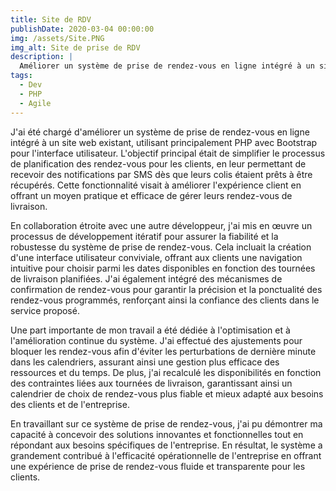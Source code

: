 ```yaml
---
title: Site de RDV
publishDate: 2020-03-04 00:00:00
img: /assets/Site.PNG
img_alt: Site de prise de RDV
description: |
  Améliorer un système de prise de rendez-vous en ligne intégré à un site web existant.
tags:
  - Dev
  - PHP
  - Agile
---
```


J'ai été chargé d'améliorer un système de prise de rendez-vous en ligne intégré à un site web existant, utilisant principalement PHP avec Bootstrap pour l'interface utilisateur. L'objectif principal était de simplifier le processus de planification des rendez-vous pour les clients, en leur permettant de recevoir des notifications par SMS dès que leurs colis étaient prêts à être récupérés. Cette fonctionnalité visait à améliorer l'expérience client en offrant un moyen pratique et efficace de gérer leurs rendez-vous de livraison.

En collaboration étroite avec une autre développeur, j'ai mis en œuvre un processus de développement itératif pour assurer la fiabilité et la robustesse du système de prise de rendez-vous. Cela incluait la création d'une interface utilisateur conviviale, offrant aux clients une navigation intuitive pour choisir parmi les dates disponibles en fonction des tournées de livraison planifiées. J'ai également intégré des mécanismes de confirmation de rendez-vous pour garantir la précision et la ponctualité des rendez-vous programmés, renforçant ainsi la confiance des clients dans le service proposé.

Une part importante de mon travail a été dédiée à l'optimisation et à l'amélioration continue du système. J'ai effectué des ajustements pour bloquer les rendez-vous afin d'éviter les perturbations de dernière minute dans les calendriers, assurant ainsi une gestion plus efficace des ressources et du temps. De plus, j'ai recalculé les disponibilités en fonction des contraintes liées aux tournées de livraison, garantissant ainsi un calendrier de choix de rendez-vous plus fiable et mieux adapté aux besoins des clients et de l'entreprise.

En travaillant sur ce système de prise de rendez-vous, j'ai pu démontrer ma capacité à concevoir des solutions innovantes et fonctionnelles tout en répondant aux besoins spécifiques de l'entreprise. En résultat, le système a grandement contribué à l'efficacité opérationnelle de l'entreprise en offrant une expérience de prise de rendez-vous fluide et transparente pour les clients.
